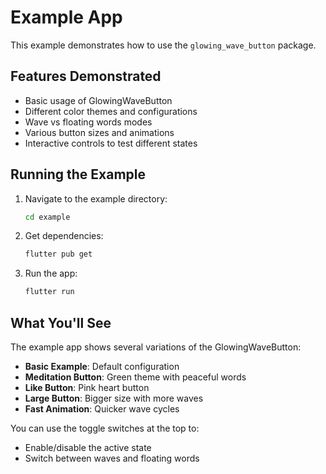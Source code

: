 # Example App

This example demonstrates how to use the `glowing_wave_button` package.

## Features Demonstrated

- Basic usage of GlowingWaveButton
- Different color themes and configurations
- Wave vs floating words modes
- Various button sizes and animations
- Interactive controls to test different states

## Running the Example

1. Navigate to the example directory:
   ```bash
   cd example
   ```

2. Get dependencies:
   ```bash
   flutter pub get
   ```

3. Run the app:
   ```bash
   flutter run
   ```

## What You'll See

The example app shows several variations of the GlowingWaveButton:

- **Basic Example**: Default configuration
- **Meditation Button**: Green theme with peaceful words
- **Like Button**: Pink heart button
- **Large Button**: Bigger size with more waves
- **Fast Animation**: Quicker wave cycles

You can use the toggle switches at the top to:
- Enable/disable the active state
- Switch between waves and floating words
